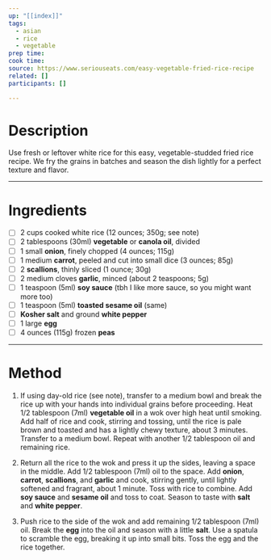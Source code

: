 ```yaml
---
up: "[[index]]"
tags:
  - asian
  - rice
  - vegetable
prep time: 
cook time: 
source: https://www.seriouseats.com/easy-vegetable-fried-rice-recipe
related: []
participants: [] 

---
```

# Description
Use fresh or leftover white rice for this easy, vegetable-studded fried rice recipe. We fry the grains in batches and season the dish lightly for a perfect texture and flavor.

---
# Ingredients
- [ ] 2 cups cooked white rice (12 ounces; 350g; see note)
- [ ] 2 tablespoons (30ml) **vegetable** or **canola oil**, divided
- [ ] 1 small **onion**, finely chopped (4 ounces; 115g)
- [ ] 1 medium **carrot**, peeled and cut into small dice (3 ounces; 85g)
- [ ] 2 **scallions**, thinly sliced (1 ounce; 30g)
- [ ] 2 medium cloves **garlic**, minced (about 2 teaspoons; 5g)
- [ ] 1 teaspoon (5ml) **soy sauce** (tbh I like more sauce, so you might want more too)
- [ ] 1 teaspoon (5ml) **toasted sesame oil** (same)
- [ ] **Kosher salt** and ground **white pepper**
- [ ] 1 large **egg**
- [ ] 4 ounces (115g) frozen **peas**

---
# Method
1. If using day-old rice (see note), transfer to a medium bowl and break the rice up with your hands into individual grains before proceeding. Heat 1/2 tablespoon (7ml) **vegetable oil** in a wok over high heat until smoking. Add half of rice and cook, stirring and tossing, until the rice is pale brown and toasted and has a lightly chewy texture, about 3 minutes. Transfer to a medium bowl. Repeat with another 1/2 tablespoon oil and remaining rice.

2. Return all the rice to the wok and press it up the sides, leaving a space in the middle. Add 1/2 tablespoon (7ml) oil to the space. Add **onion**, **carrot**, **scallions**, and **garlic** and cook, stirring gently, until lightly softened and fragrant, about 1 minute. Toss with rice to combine. Add **soy sauce** and **sesame oil** and toss to coat. Season to taste with **salt** and **white pepper**.

3. Push rice to the side of the wok and add remaining 1/2 tablespoon (7ml) oil. Break the **egg** into the oil and season with a little **salt**. Use a spatula to scramble the egg, breaking it up into small bits. Toss the egg and the rice together.

